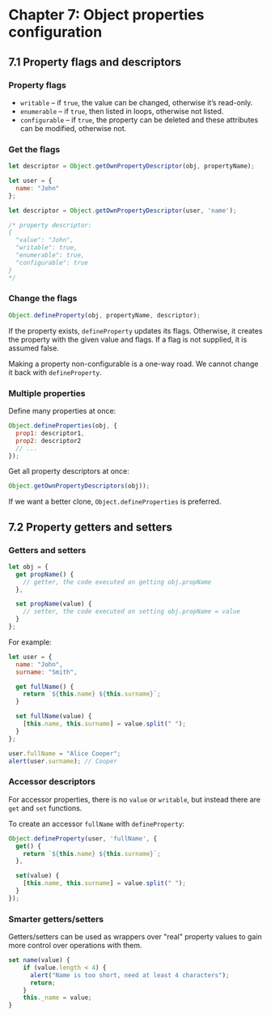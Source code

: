 # Chapter 7: Object properties configuration

## 7.1 Property flags and descriptors

### Property flags

- `writable` – if `true`, the value can be changed, otherwise it’s read-only.
- `enumerable` – if `true`, then listed in loops, otherwise not listed.
- `configurable` – if `true`, the property can be deleted and these attributes can be modified, otherwise not.

### Get the flags

```js
let descriptor = Object.getOwnPropertyDescriptor(obj, propertyName);
```

```js
let user = {
  name: "John"
};

let descriptor = Object.getOwnPropertyDescriptor(user, 'name');

/* property descriptor:
{
  "value": "John",
  "writable": true,
  "enumerable": true,
  "configurable": true
}
*/
```

### Change the flags

```js
Object.defineProperty(obj, propertyName, descriptor);
```

If the property exists, `defineProperty` updates its flags. Otherwise, it creates the property with the given value and flags. If a flag is not supplied, it is assumed false.

Making a property non-configurable is a one-way road. We cannot change it back with `defineProperty`.

### Multiple properties

Define many properties at once:

```js
Object.defineProperties(obj, {
  prop1: descriptor1,
  prop2: descriptor2
  // ...
});
```

Get all property descriptors at once:

```js
Object.getOwnPropertyDescriptors(obj));
```

If we want a better clone, `Object.defineProperties` is preferred.

## 7.2 Property getters and setters

### Getters and setters

```js
let obj = {
  get propName() {
    // getter, the code executed on getting obj.propName
  },

  set propName(value) {
    // setter, the code executed on setting obj.propName = value
  }
};
```

For example:

```js
let user = {
  name: "John",
  surname: "Smith",

  get fullName() {
    return `${this.name} ${this.surname}`;
  }

  set fullName(value) {
    [this.name, this.surname] = value.split(" ");
  }
};

user.fullName = "Alice Cooper";
alert(user.surname); // Cooper
```

### Accessor descriptors

For accessor properties, there is no `value` or `writable`, but instead there are `get` and `set` functions.

To create an accessor `fullName` with `defineProperty`:

```js
Object.defineProperty(user, 'fullName', {
  get() {
    return `${this.name} ${this.surname}`;
  },

  set(value) {
    [this.name, this.surname] = value.split(" ");
  }
});
```

### Smarter getters/setters

Getters/setters can be used as wrappers over "real" property values to gain more control over operations with them.

```js
set name(value) {
    if (value.length < 4) {
      alert("Name is too short, need at least 4 characters");
      return;
    }
    this._name = value;
}
```
